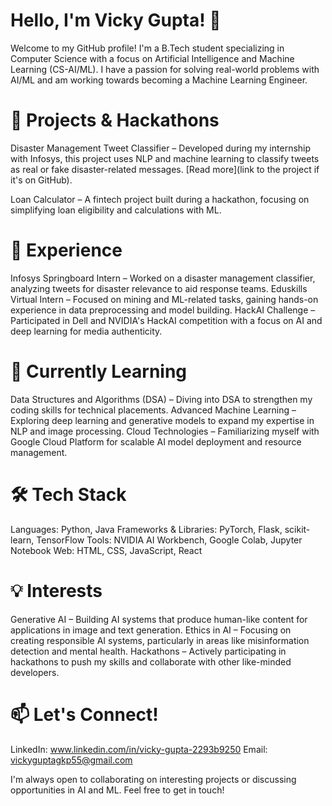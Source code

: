 # Hello, I'm Vicky Gupta! 👋
Welcome to my GitHub profile! I'm a B.Tech student specializing in Computer Science with a focus on Artificial Intelligence and Machine Learning (CS-AI/ML). I have a passion for solving real-world problems with AI/ML and am working towards becoming a Machine Learning Engineer.

# 🔭 Projects & Hackathons

Disaster Management Tweet Classifier – Developed during my internship with Infosys, this project uses NLP and machine learning to classify tweets as real or fake disaster-related messages. [Read more](link to the project if it's on GitHub).

Loan Calculator – A fintech project built during a hackathon, focusing on simplifying loan eligibility and calculations with ML.

# 💼 Experience
Infosys Springboard Intern – Worked on a disaster management classifier, analyzing tweets for disaster relevance to aid response teams.
Eduskills Virtual Intern – Focused on mining and ML-related tasks, gaining hands-on experience in data preprocessing and model building.
HackAI Challenge – Participated in Dell and NVIDIA's HackAI competition with a focus on AI and deep learning for media authenticity.

# 🌱 Currently Learning
Data Structures and Algorithms (DSA) – Diving into DSA to strengthen my coding skills for technical placements.
Advanced Machine Learning – Exploring deep learning and generative models to expand my expertise in NLP and image processing.
Cloud Technologies – Familiarizing myself with Google Cloud Platform for scalable AI model deployment and resource management.

# 🛠️ Tech Stack
Languages: Python, Java
Frameworks & Libraries: PyTorch, Flask, scikit-learn, TensorFlow
Tools: NVIDIA AI Workbench, Google Colab, Jupyter Notebook
Web: HTML, CSS, JavaScript, React

# 💡 Interests
Generative AI – Building AI systems that produce human-like content for applications in image and text generation.
Ethics in AI – Focusing on creating responsible AI systems, particularly in areas like misinformation detection and mental health.
Hackathons – Actively participating in hackathons to push my skills and collaborate with other like-minded developers.

# 📫 Let's Connect!
LinkedIn: www.linkedin.com/in/vicky-gupta-2293b9250
Email: vickyguptagkp55@gmail.com


I'm always open to collaborating on interesting projects or discussing opportunities in AI and ML. Feel free to get in touch!
